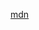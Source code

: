 [mdn](https://developer.mozilla.org/en-US/docs/Web/JavaScript/Reference/Global_Objects/String/repeat)
